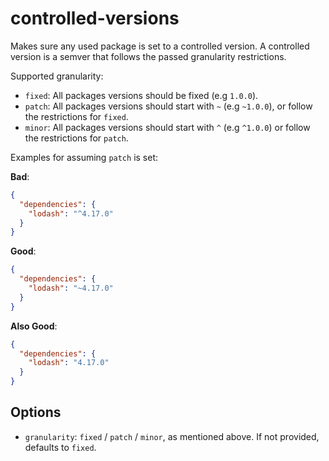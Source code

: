 # controlled-versions

Makes sure any used package is set to a controlled version. A controlled version is a semver that follows the passed granularity restrictions.

Supported granularity:
- `fixed`: All packages versions should be fixed (e.g `1.0.0`).
- `patch`: All packages versions should start with `~` (e.g `~1.0.0`), or follow the restrictions for `fixed`.
- `minor`: All packages versions should start with `^` (e.g `^1.0.0`) or follow the restrictions for `patch`.

Examples for assuming `patch` is set:

__**Bad**__:

```json
{
  "dependencies": {
    "lodash": "^4.17.0"
  }
}

````

__**Good**__:

```json
{
  "dependencies": {
    "lodash": "~4.17.0"
  }
}

````

__**Also Good**__:

```json
{
  "dependencies": {
    "lodash": "4.17.0"
  }
}

````

## Options
- `granularity`: `fixed` / `patch` / `minor`, as mentioned above. If not provided, defaults to `fixed`.
